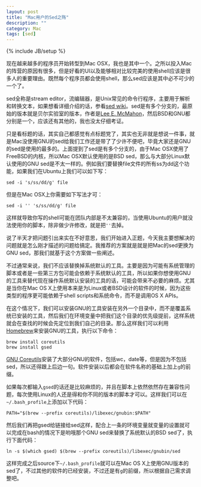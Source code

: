 ```yaml
---
layout: post
title: "Mac用户的Sed之殇"
description: ""
category: Mac
tags: [sed]
---
```

{% include JB/setup %}

现在越来越多的程序员开始转型到Mac OSX，我也是其中一个。之所以投入Mac的阵营的原因有很多，但是好看的UI以及能够相对比较完美的使用shell应该是很多人的重要理由。既然每个程序员都会使用shell，那么sed应该是其中必不可少的一个了。

sed全称是stream editor，流编辑器，是Unix常见的命令行程序，主要用于解析和转换文本，如果想看详细介绍的话，参看[sed wiki](http://en.wikipedia.org/wiki/Sed)。sed是有多个分支的，最原始的版本就是贝尔实验室的版本，作者是[Lee E. McMahon](http://en.wikipedia.org/wiki/Lee_E._McMahon)，然后BSD和GNU都分别是一个，应该还有其他的，我也没太仔细考证。

只是看标题的话，其实自己都感觉有点标题党了，其实也无非就是想说一件事，就是Mac没使用GNU的sed给我们工作还是带了了少许不便吧，毕竟大家还是GNU的sed是使用的最多的。上面提到了sed是有多个分支的，由于Mac OSX使用了FreeBSD的内核，所以Mac OSX默认使用的是BSD sed，那么与大部分Linux默认使用的GNU sed是不太一样的。例如我们要替换file文件的所有ss为dd这个功能，如果我们在Ubuntu上我们可以如下写：

	sed -i 's/ss/dd/g' file
	
但是在Mac OSX上你需要如下写法才可：
	
	sed -i '' 's/ss/dd/g' file

这样就导致你写的shell可能在团队内部是不太兼容的，当使用Ubuntu的用户就没法使用你的脚本，除非做少许修改，就是把`''`去掉。

说了半天才把问题引出来实在不好意思，我们开始进入正题，今天我主要想解决的问题就是怎么刚才描述的问题给搞定。我推荐的方案就是就是把Mac的sed更换为GNU sed，那我们就基于这个方案做一些阐述。

不过通常来说，我们不应该替换掉系统默认的工具。主要是因为可能有系统管理的脚本或者是一些第三方包可能会依赖于系统默认的工具，所以如果你想使用GNU的工具来替代现在操作系统默认安装的工具的话，可能会带来不必要的麻烦。尤其是当你在Mac OS X上使用本来是为Linux或者BSD设计的软件的时候，因为这些类型的程序更可能依赖于shell scripts和系统命令，而不是调用OS X APIs。

在这个情况下，我们可以安装GNU的工具安装在另外一个目录中，而不是覆盖系统已安装的工具，然后我们在环境变量中把我们这个目录的优先级提前，这样系统就会在查找的时候会先定位到我们自己的目录。那么这样我们可以利用[Homebrew](http://mxcl.github.io/homebrew/index_zh-cn.html)来安装GNU的工具，执行以下命令：

	brew install coreutils
	brew install gsed

[GNU Coreutils](http://www.gnu.org/software/coreutils/)安装了大部分GNU的软件，包括wc，date等，但是因为不包括sed，所以还得跟上后边一句。软件安装以后都会在软件名称的基础上加上`g`的前缀。

如果每次都输入`gsed`的话还是比较麻烦的，并且在脚本上依然依然存在兼容性问题，每次使用Linux的人还是得和你不同的版本的脚本才可以。这样我们可以在`~/.bash_profile`上添加以下代码：

	PATH="$(brew --prefix coreutils)/libexec/gnubin:$PATH"
然后我们再把gsed给链接给sed这样，配合上一条的环境变量就变量的设置就可以完成在bash的情况下是哟哦那个GNU sed来替换了系统默认的BSD sed了，执行下面代码：

	ln -s $(which gsed) $(brew --prefix coreutils)/libexec/gnubin/sed

这样完成之后source下`~/.bash_profile`就可以在Mac OS X上使用GNU版本的sed了，不过其他的软件的已经安装，不过还是有`g`的前缀，所以根据自己需求调整吧。


